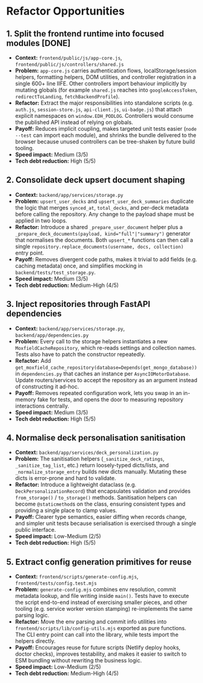 # Refactor Opportunities

## 1. Split the frontend runtime into focused modules [DONE]
- **Context:** `frontend/public/js/app-core.js`, `frontend/public/js/controllers/shared.js`
- **Problem:** `app-core.js` carries authentication flows, localStorage/session helpers, formatting helpers, DOM utilities, and controller registration in a single 600+ line IIFE. Other controllers import behaviour implicitly by mutating globals (for example `shared.js` reaches into `googleAccessToken`, `redirectToLanding`, `fetchBackendProfile`).
- **Refactor:** Extract the major responsibilities into standalone scripts (e.g. `auth.js`, `session-store.js`, `api-client.js`, `ui-badge.js`) that attach explicit namespaces on `window.EDH_PODLOG`. Controllers would consume the published API instead of relying on globals.
- **Payoff:** Reduces implicit coupling, makes targeted unit tests easier (`node --test` can import each module), and shrinks the bundle delivered to the browser because unused controllers can be tree-shaken by future build tooling.
- **Speed impact:** Medium (3/5)
- **Tech debt reduction:** High (5/5)

## 2. Consolidate deck upsert document shaping
- **Context:** `backend/app/services/storage.py`
- **Problem:** `upsert_user_decks` and `upsert_user_deck_summaries` duplicate the logic that merges `synced_at`, `total_decks`, and per-deck metadata before calling the repository. Any change to the payload shape must be applied in two loops.
- **Refactor:** Introduce a shared `_prepare_user_document` helper plus a `_prepare_deck_documents(payload, kind="full"|"summary")` generator that normalises the documents. Both `upsert_*` functions can then call a single `repository.replace_documents(username, docs, collection)` entry point.
- **Payoff:** Removes divergent code paths, makes it trivial to add fields (e.g. caching metadata) once, and simplifies mocking in `backend/tests/test_storage.py`.
- **Speed impact:** Medium (3/5)
- **Tech debt reduction:** Medium-High (4/5)

## 3. Inject repositories through FastAPI dependencies
- **Context:** `backend/app/services/storage.py`, `backend/app/dependencies.py`
- **Problem:** Every call to the storage helpers instantiates a new `MoxfieldCacheRepository`, which re-reads settings and collection names. Tests also have to patch the constructor repeatedly.
- **Refactor:** Add `get_moxfield_cache_repository(database=Depends(get_mongo_database))` in `dependencies.py` that caches an instance per `AsyncIOMotorDatabase`. Update routers/services to accept the repository as an argument instead of constructing it ad-hoc.
- **Payoff:** Removes repeated configuration work, lets you swap in an in-memory fake for tests, and opens the door to measuring repository interactions centrally.
- **Speed impact:** Medium (3/5)
- **Tech debt reduction:** High (5/5)

## 4. Normalise deck personalisation sanitisation
- **Context:** `backend/app/services/deck_personalization.py`
- **Problem:** The sanitisation helpers (`_sanitize_deck_ratings`, `_sanitize_tag_list`, etc.) return loosely-typed dicts/lists, and `_normalize_storage_entry` builds new dicts manually. Mutating these dicts is error-prone and hard to validate.
- **Refactor:** Introduce a lightweight dataclass (e.g. `DeckPersonalizationRecord`) that encapsulates validation and provides `from_storage()` / `to_storage()` methods. Sanitisation helpers can become `@staticmethod`s on the class, ensuring consistent types and providing a single place to clamp values.
- **Payoff:** Clearer type semantics, easier diffing when records change, and simpler unit tests because serialisation is exercised through a single public interface.
- **Speed impact:** Low-Medium (2/5)
- **Tech debt reduction:** High (5/5)

## 5. Extract config generation primitives for reuse
- **Context:** `frontend/scripts/generate-config.mjs`, `frontend/tests/config.test.mjs`
- **Problem:** `generate-config.mjs` combines env resolution, commit metadata lookup, and file writing inside `main()`. Tests have to execute the script end-to-end instead of exercising smaller pieces, and other tooling (e.g. service worker version stamping) re-implements the same parsing logic.
- **Refactor:** Move the env parsing and commit info utilities into `frontend/scripts/lib/config-utils.mjs` exported as pure functions. The CLI entry point can call into the library, while tests import the helpers directly.
- **Payoff:** Encourages reuse for future scripts (Netlify deploy hooks, doctor checks), improves testability, and makes it easier to switch to ESM bundling without rewriting the business logic.
- **Speed impact:** Low-Medium (2/5)
- **Tech debt reduction:** Medium-High (4/5)
